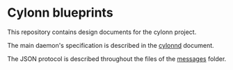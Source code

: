 # Cylonn blueprints
This repository contains design documents for the cylonn project.

The main daemon's specification is described in the [cylonnd](cylonnd.md) document.

The JSON protocol is described throughout the files of the [messages](messages/) folder.
